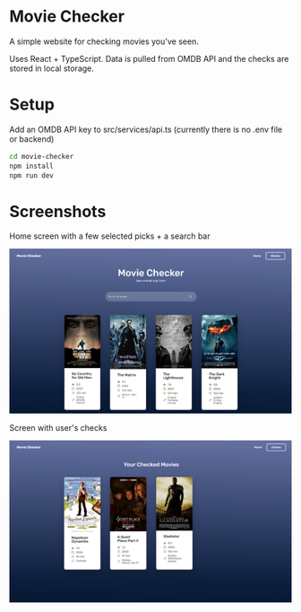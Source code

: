 # Movie Checker

A simple website for checking movies you've seen.

Uses React + TypeScript. Data is pulled from OMDB API and the checks are stored in local storage.

# Setup

Add an OMDB API key to src/services/api.ts (currently there is no .env file or backend)

```bash
cd movie-checker
npm install
npm run dev
```

# Screenshots

Home screen with a few selected picks + a search bar

<img src="images/img1.png">

Screen with user's checks

<img src="images/img2.png">
